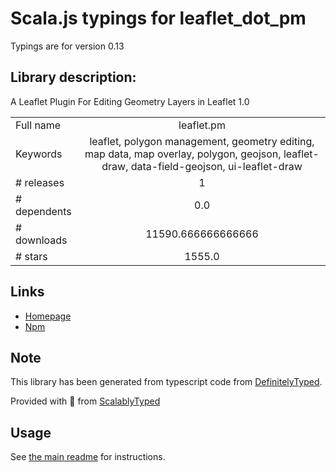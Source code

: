 
# Scala.js typings for leaflet_dot_pm

Typings are for version 0.13

## Library description:
A Leaflet Plugin For Editing Geometry Layers in Leaflet 1.0

|                    |                 |
| ------------------ | :-------------: |
| Full name          | leaflet.pm |
| Keywords           | leaflet, polygon management, geometry editing, map data, map overlay, polygon, geojson, leaflet-draw, data-field-geojson, ui-leaflet-draw |
| # releases         | 1 |
| # dependents       | 0.0 |
| # downloads        | 11590.666666666666 |
| # stars            | 1555.0 |

## Links
- [Homepage](https://leafletpm.now.sh)
- [Npm](https://www.npmjs.com/package/leaflet.pm)
    


## Note
This library has been generated from typescript code from [DefinitelyTyped](https://definitelytyped.org).

Provided with :purple_heart: from [ScalablyTyped](https://github.com/oyvindberg/ScalablyTyped)

## Usage
See [the main readme](../../readme.md) for instructions.


